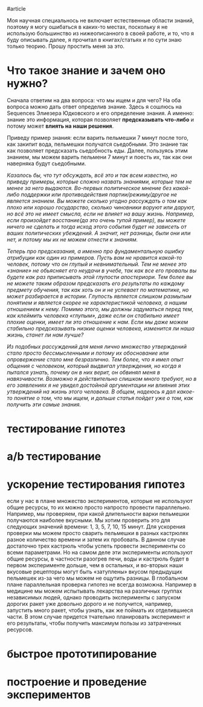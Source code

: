 #article

Моя научная специальнось не включает естественные области знаний, поэтому я могу ошибаться в каких-то местах, поскольку я не использую большинство из нижеописанного в своей работе, и то, что я буду описывать далее, я прочитал в книгах/статьях и по сути знаю только теорию. Прошу простить меня за это.

# **Что такое знание и зачем оно нужно?**

Сначала ответим на два вопроса: что мы ищем и для чего? На оба вопроса можно дать ответ определив знание. Здесь я сошлюсь на Sequences Элиезера Юдковского и его определение знания. А именно: знание это информация, которая позволяет **предсказывать что-либо** и потому может **влиять на наши решения**.

Приведу пример знания: если варить пельмешки 7 минут после того, как закипит вода, пельмешки получатся сьедобными. Это знание так как позволяет предсказать сьедобность еды. Далее, пользуясь этим знанием, мы можем варить пельмени 7 минут и поесть их, так как они наверняка будут сьедобными.

*Казалось бы, что тут обсуждать, всё это и так всем известно, но приведу примеры, которые сложно назвать знаниями, которые тем не менее за него выдаются. Во-первых политическое мнение без какой-либо поддержки или противодействия партии/режиму/другое не является знанием. Вы можете сколько угодно рассуждать о том как плохо или хорошо государство, сколько чиновники воруют или даруют, но всё это не имеет смысла, если не влияет на вашу жизнь. Например, если произойдет восстание(да это очень тупой пример), вы можете ничего не сделать и тогда исход этого события будет не зависеть от ваших политических убеждений. А значит, нет разницы, были они или нет, и потому мы их не можем отнести к знаниям.*

*Теперь про предсказания, а именно про фундаментальную ошибку атрибуции как один из примеров. Пусть вам не нравится какой-то человек, потому что он глупый и невнимательный. Тем не менее это «знание» не обьясняет его неудачи в учебе, так как все его провалы вы будете как раз приписывать этой глупости апостериори. Тем более вы не можете таким образом предсказать его результаты по каждому предмету обучения, так как хоть он и не успевает по математике, но может разбирается в истории. Глупость является слишком размытым понятием и является скорее не характеристикой человека, а нашим отношением к нему. Помимо этого, мы должны задуматься перед тем, как клеймить человека «глупым», даже если он стабильно имеет плохие оценки, имеет ли это отношение к нам. Если мы даже можем стабильно предсказывать низкие оценки человека, изменится ли наша жизнь, станет ли нам лучше?*

*Из подобных рассуждений для меня лично множество утверждений стало просто бессмысленными и потому их обоснование или опровержение стало мне безразлично. Тем более, что я имел опыт общения с человеком, который выдвигал утверждения, но когда я пытался узнать, почему он в них верит, он обвинял меня в навязчивости. Возможно я действительно слишком много требуют, но в его заявлениях я не увидел достойной аргументации ни влияния этих утверждений на жизнь этого человека. В общем, надеюсь я дал какое-то понятие о том, что мы ищем, и дальше статья пойдет уже о том, как получить эти самые знания.*

# **тестирование гипотез**

# **a/b тестирование**

# **ускорение тестирования гипотез**

если у нас в плане множество экспериментов, которые не используют общие ресурсы, то их можно просто напросто провести параллельно. Например, мы проверяем, при какой длительности варки пельмешки получаются наиболее вкусными. Мы хотим проверить это для следующих значений времени: 1, 3, 5, 7, 10, 15 минут. Для ускорения проверки мы можем просто сварить пельмешки в разных кастрюлях разное количество времени и затем их пробовать. В данном случае достаточно трех кастрюль чтобы успеть провести эксперименты со всеми параметрами. Но на самом деле эти эксперименты используют общие ресурсы, в частности разогрев печи, воды и кастрюль будет в первом эксперименте дольше, чем в остальных, и во-вторых наши вкусовые рецепторы могут быть «затуплены» вкусом предыдущих пельмешек из-за чего мы можем не ощутить разницы. В глобальном плане параллельная проверка гипотез не всегда возможна. Например в медицине мы можем испытывать лекарства на различных группах независимых людей, однако проводить эксперименты с запуском дорогих ракет уже довольно дорого и не получится, например, запустить много ракет, чтобы узнать, как же поймать их отделившиеся части. В этом случае придется тчательно планировать эксперимент и его результаты, чтобы получить максимум пользы из затраченных ресурсов.

# **быстрое прототипирование**

# **построение и проведение экспериментов**